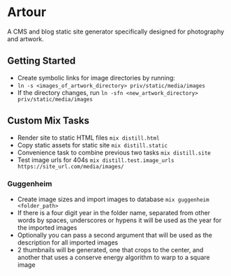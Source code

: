 # Artour

A CMS and blog static site generator specifically designed for photography and artwork.

## Getting Started
  * Create symbolic links for image directories by running:
  * `ln -s <images_of_artwork_directory> priv/static/media/images`
  * If the directory changes, run `ln -sfn <new_artwork_directory> priv/static/media/images`

## Custom Mix Tasks
  * Render site to static HTML files `mix distill.html`
  * Copy static assets for static site `mix distill.static`
  * Convenience task to combine previous two tasks `mix distill.site`
  * Test image urls for 404s `mix distill.test.image_urls https://site_url.com/media/images/`

### Guggenheim
  * Create image sizes and import images to database `mix guggenheim <folder_path>`
  * If there is a four digit year in the folder name, separated from other words by spaces, underscores or hypens it will be used as the year for the imported images
  * Optionally you can pass a second argument that will be used as the description for all imported images
  * 2 thumbnails will be generated, one that crops to the center, and another that uses a conserve energy algorithm to warp to a square image

